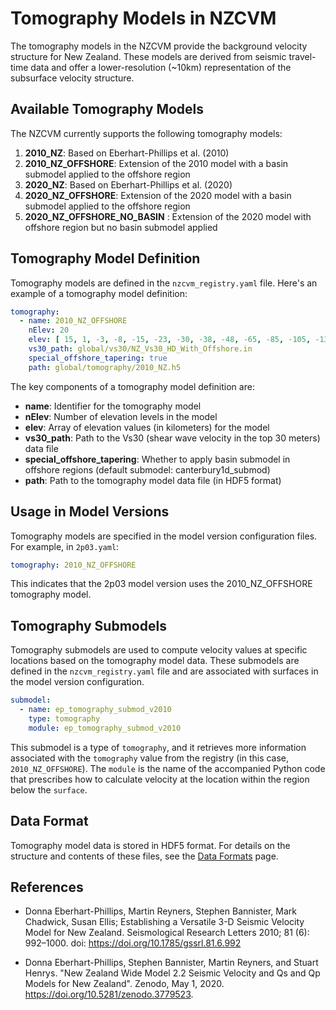 # Tomography Models in NZCVM

The tomography models in the NZCVM provide the background velocity structure for New Zealand. These models are derived from seismic travel-time data and offer a lower-resolution (~10km) representation of the subsurface velocity structure.

## Available Tomography Models

The NZCVM currently supports the following tomography models:

1. **2010_NZ**: Based on Eberhart-Phillips et al. (2010)
2. **2010_NZ_OFFSHORE**: Extension of the 2010 model with a basin submodel applied to the offshore region
3. **2020_NZ**: Based on Eberhart-Phillips et al. (2020)
4. **2020_NZ_OFFSHORE**: Extension of the 2020 model with a basin submodel applied to the offshore region
5. **2020_NZ_OFFSHORE_NO_BASIN** : Extension of the 2020 model with offshore region but no basin submodel applied

## Tomography Model Definition

Tomography models are defined in the `nzcvm_registry.yaml` file. Here's an example of a tomography model definition:

```yaml
tomography:
  - name: 2010_NZ_OFFSHORE
    nElev: 20
    elev: [ 15, 1, -3, -8, -15, -23, -30, -38, -48, -65, -85, -105, -130, -155, -185, -225, -275, -370, -620, -750 ]
    vs30_path: global/vs30/NZ_Vs30_HD_With_Offshore.in
    special_offshore_tapering: true
    path: global/tomography/2010_NZ.h5
```

The key components of a tomography model definition are:

- **name**: Identifier for the tomography model
- **nElev**: Number of elevation levels in the model
- **elev**: Array of elevation values (in kilometers) for the model
- **vs30_path**: Path to the Vs30 (shear wave velocity in the top 30 meters) data file
- **special_offshore_tapering**: Whether to apply basin submodel in offshore regions (default submodel: canterbury1d_submod)
- **path**: Path to the tomography model data file (in HDF5 format)

## Usage in Model Versions

Tomography models are specified in the model version configuration files. For example, in `2p03.yaml`:

```yaml
tomography: 2010_NZ_OFFSHORE
```

This indicates that the 2p03 model version uses the 2010_NZ_OFFSHORE tomography model.

## Tomography Submodels

Tomography submodels are used to compute velocity values at specific locations based on the tomography model data. These submodels are defined in the `nzcvm_registry.yaml` file and are associated with surfaces in the model version configuration.

```yaml
submodel:
  - name: ep_tomography_submod_v2010
    type: tomography
    module: ep_tomography_submod_v2010
```

This submodel is a type of `tomography`, and it retrieves more information associated with the `tomography` value from the registry (in this case, `2010_NZ_OFFSHORE`). The `module` is the name of the accompanied Python code that prescribes how to calculate velocity at the location within the region below the `surface`.

## Data Format

Tomography model data is stored in HDF5 format. For details on the structure and contents of these files, see the [Data Formats](DataFormats.md) page.

## References

- Donna Eberhart-Phillips, Martin Reyners, Stephen Bannister, Mark Chadwick, Susan Ellis; Establishing a Versatile 3-D Seismic Velocity Model for New Zealand. Seismological Research Letters 2010; 81 (6): 992–1000. doi: https://doi.org/10.1785/gssrl.81.6.992

- Donna Eberhart-Phillips, Stephen Bannister, Martin Reyners, and Stuart Henrys. "New Zealand Wide Model 2.2 Seismic Velocity and Qs and Qp Models for New Zealand". Zenodo, May 1, 2020. https://doi.org/10.5281/zenodo.3779523.
